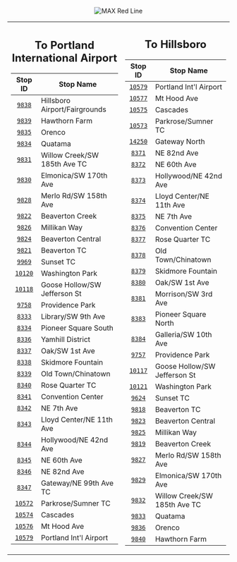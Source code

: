 <div align="center">

![MAX Red Line](https://placehold.co/820x100/C41F3E/fff?text=Route+90+%28MAX+Red+Line%29&font=montserrat)

<table>
<tr>
<td align="center" width=410>

## To Portland International Airport

| Stop ID                                                                                           | Stop Name                     |
| :-----------------------------------------------------------------------------------------------: | ----------------------------- |
| [`9838`](https://www.google.com/maps/search/?api=1&query=45.5270414684259%2C-122.945808297437)    | Hillsboro Airport/Fairgrounds |
| [`9839`](https://www.google.com/maps/search/?api=1&query=45.5300119612249%2C-122.930380448947)    | Hawthorn Farm                 |
| [`9835`](https://www.google.com/maps/search/?api=1&query=45.5302571085505%2C-122.91546714289)     | Orenco                        |
| [`9834`](https://www.google.com/maps/search/?api=1&query=45.5230819209294%2C-122.888511243954)    | Quatama                       |
| [`9831`](https://www.google.com/maps/search/?api=1&query=45.5171174920948%2C-122.869873935386)    | Willow Creek/SW 185th Ave TC  |
| [`9830`](https://www.google.com/maps/search/?api=1&query=45.5097774129615%2C-122.851193099342)    | Elmonica/SW 170th Ave         |
| [`9828`](https://www.google.com/maps/search/?api=1&query=45.5050577818671%2C-122.841871858462)    | Merlo Rd/SW 158th Ave         |
| [`9822`](https://www.google.com/maps/search/?api=1&query=45.5002487633061%2C-122.832785421455)    | Beaverton Creek               |
| [`9826`](https://www.google.com/maps/search/?api=1&query=45.4951024629297%2C-122.821238158151)    | Millikan Way                  |
| [`9824`](https://www.google.com/maps/search/?api=1&query=45.4905011004336%2C-122.806766167497)    | Beaverton Central             |
| [`9821`](https://www.google.com/maps/search/?api=1&query=45.4916963655044%2C-122.801200432586)    | Beaverton TC                  |
| [`9969`](https://www.google.com/maps/search/?api=1&query=45.5100981340042%2C-122.780756760901)    | Sunset TC                     |
| [`10120`](https://www.google.com/maps/search/?api=1&query=45.5106531269153%2C-122.71633983488)    | Washington Park               |
| [`10118`](https://www.google.com/maps/search/?api=1&query=45.5179893728857%2C-122.693543601956)   | Goose Hollow/SW Jefferson St  |
| [`9758`](https://www.google.com/maps/search/?api=1&query=45.5213214834868%2C-122.689886441539)    | Providence Park               |
| [`8333`](https://www.google.com/maps/search/?api=1&query=45.5191601075814%2C-122.681620407491)    | Library/SW 9th Ave            |
| [`8334`](https://www.google.com/maps/search/?api=1&query=45.5184955248011%2C-122.679145330676)    | Pioneer Square South          |
| [`8336`](https://www.google.com/maps/search/?api=1&query=45.5171526299949%2C-122.674171902776)    | Yamhill District              |
| [`8337`](https://www.google.com/maps/search/?api=1&query=45.5202804596563%2C-122.672146424037)    | Oak/SW 1st Ave                |
| [`8338`](https://www.google.com/maps/search/?api=1&query=45.5230954685995%2C-122.671256313655)    | Skidmore Fountain             |
| [`8339`](https://www.google.com/maps/search/?api=1&query=45.5251796242201%2C-122.671353185505)    | Old Town/Chinatown            |
| [`8340`](https://www.google.com/maps/search/?api=1&query=45.5300567999826%2C-122.66491664178)     | Rose Quarter TC               |
| [`8341`](https://www.google.com/maps/search/?api=1&query=45.5300519305776%2C-122.661907990664)    | Convention Center             |
| [`8342`](https://www.google.com/maps/search/?api=1&query=45.5300550506696%2C-122.657740001116)    | NE 7th Ave                    |
| [`8343`](https://www.google.com/maps/search/?api=1&query=45.5300671719759%2C-122.65363838177)     | Lloyd Center/NE 11th Ave      |
| [`8344`](https://www.google.com/maps/search/?api=1&query=45.532772097942%2C-122.620708267355)     | Hollywood/NE 42nd Ave         |
| [`8345`](https://www.google.com/maps/search/?api=1&query=45.5287635644905%2C-122.602703268868)    | NE 60th Ave                   |
| [`8346`](https://www.google.com/maps/search/?api=1&query=45.53379067601846%2C-122.57938300916999) | NE 82nd Ave                   |
| [`8347`](https://www.google.com/maps/search/?api=1&query=45.5302691055218%2C-122.563577524511)    | Gateway/NE 99th Ave TC        |
| [`10572`](https://www.google.com/maps/search/?api=1&query=45.5592007088953%2C-122.56537956819)    | Parkrose/Sumner TC            |
| [`10574`](https://www.google.com/maps/search/?api=1&query=45.5723903276343%2C-122.558289560695)   | Cascades                      |
| [`10576`](https://www.google.com/maps/search/?api=1&query=45.5773587738933%2C-122.567151434765)   | Mt Hood Ave                   |
| [`10579`](https://www.google.com/maps/search/?api=1&query=45.587584%2C-122.5931)                  | Portland Int'l Airport        |

</td>
<td align="center" width=410>

## To Hillsboro

| Stop ID                                                                                            | Stop Name                    |
| :------------------------------------------------------------------------------------------------: | ---------------------------- |
| [`10579`](https://www.google.com/maps/search/?api=1&query=45.587584%2C-122.5931)                   | Portland Int'l Airport       |
| [`10577`](https://www.google.com/maps/search/?api=1&query=45.5768610212536%2C-122.567140829383)    | Mt Hood Ave                  |
| [`10575`](https://www.google.com/maps/search/?api=1&query=45.5720751580038%2C-122.557700297686)    | Cascades                     |
| [`10573`](https://www.google.com/maps/search/?api=1&query=45.5588291962123%2C-122.565860703069)    | Parkrose/Sumner TC           |
| [`14250`](https://www.google.com/maps/search/?api=1&query=45.53219379164804%2C-122.56374188813442) | Gateway North                |
| [`8371`](https://www.google.com/maps/search/?api=1&query=45.53396781329494%2C-122.57974986256073)  | NE 82nd Ave                  |
| [`8372`](https://www.google.com/maps/search/?api=1&query=45.5284911659404%2C-122.603341898276)     | NE 60th Ave                  |
| [`8373`](https://www.google.com/maps/search/?api=1&query=45.5329565531532%2C-122.621366792078)     | Hollywood/NE 42nd Ave        |
| [`8374`](https://www.google.com/maps/search/?api=1&query=45.5301463713758%2C-122.654334508265)     | Lloyd Center/NE 11th Ave     |
| [`8375`](https://www.google.com/maps/search/?api=1&query=45.53015%2C-122.658277)                   | NE 7th Ave                   |
| [`8376`](https://www.google.com/maps/search/?api=1&query=45.530137848543%2C-122.662539549115)      | Convention Center            |
| [`8377`](https://www.google.com/maps/search/?api=1&query=45.5302353512818%2C-122.66555734012)      | Rose Quarter TC              |
| [`8378`](https://www.google.com/maps/search/?api=1&query=45.5246953346089%2C-122.671466795694)     | Old Town/Chinatown           |
| [`8379`](https://www.google.com/maps/search/?api=1&query=45.5228727583101%2C-122.671390260638)     | Skidmore Fountain            |
| [`8380`](https://www.google.com/maps/search/?api=1&query=45.5198597205757%2C-122.672522992326)     | Oak/SW 1st Ave               |
| [`8381`](https://www.google.com/maps/search/?api=1&query=45.5181811277907%2C-122.675385866199)     | Morrison/SW 3rd Ave          |
| [`8383`](https://www.google.com/maps/search/?api=1&query=45.5192530913679%2C-122.679474777158)     | Pioneer Square North         |
| [`8384`](https://www.google.com/maps/search/?api=1&query=45.5199099188694%2C-122.681918753514)     | Galleria/SW 10th Ave         |
| [`9757`](https://www.google.com/maps/search/?api=1&query=45.521832999998%2C-122.68981599998)       | Providence Park              |
| [`10117`](https://www.google.com/maps/search/?api=1&query=45.5182356297709%2C-122.694089417009)    | Goose Hollow/SW Jefferson St |
| [`10121`](https://www.google.com/maps/search/?api=1&query=45.510661324633%2C-122.717244395707)     | Washington Park              |
| [`9624`](https://www.google.com/maps/search/?api=1&query=45.5103834911766%2C-122.781299103305)     | Sunset TC                    |
| [`9818`](https://www.google.com/maps/search/?api=1&query=45.4913303686551%2C-122.801723195359)     | Beaverton TC                 |
| [`9823`](https://www.google.com/maps/search/?api=1&query=45.4904249498466%2C-122.807441381743)     | Beaverton Central            |
| [`9825`](https://www.google.com/maps/search/?api=1&query=45.4954211232751%2C-122.821805929724)     | Millikan Way                 |
| [`9819`](https://www.google.com/maps/search/?api=1&query=45.5005843177686%2C-122.833325448821)     | Beaverton Creek              |
| [`9827`](https://www.google.com/maps/search/?api=1&query=45.505398884013%2C-122.842423579432)      | Merlo Rd/SW 158th Ave        |
| [`9829`](https://www.google.com/maps/search/?api=1&query=45.5101335586911%2C-122.851732209868)     | Elmonica/SW 170th Ave        |
| [`9832`](https://www.google.com/maps/search/?api=1&query=45.517375259177%2C-122.870517927838)      | Willow Creek/SW 185th Ave TC |
| [`9833`](https://www.google.com/maps/search/?api=1&query=45.5233194229215%2C-122.889131375697)     | Quatama                      |
| [`9836`](https://www.google.com/maps/search/?api=1&query=45.5302983625332%2C-122.916198426399)     | Orenco                       |
| [`9840`](https://www.google.com/maps/search/?api=1&query=45.5299206129352%2C-122.931119810485)     | Hawthorn Farm                |

</td>
</tr>
</table>

</div>
